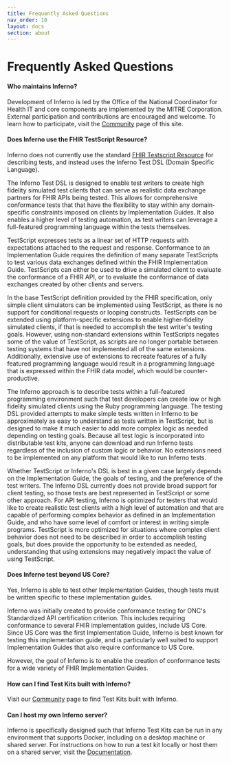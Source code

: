 ```yaml
---
title: Frequently Asked Questions
nav_order: 10 
layout: docs
section: about
---
```


# Frequently Asked Questions


#### Who maintains Inferno?

Development of Inferno is led by the Office of the National Coordinator for
Health IT and core components are implemented by the MITRE Corporation.
External participation and contributions are encouraged and welcome.  To learn
how to participate, visit the <a href="/community">Community</a> page of this
site.

#### Does Inferno use the FHIR TestScript Resource?

Inferno does not currently use the standard <a
href="https://hl7.org/fhir/tesetscript.html">FHIR Testscript Resource</a> for
describing tests, and instead uses the Inferno Test DSL (Domain Specific
Language).

The Inferno Test DSL is designed to enable test writers to create high fidelity
simulated test clients that can serve as realistic data exchange partners for
FHIR APIs being tested. This allows for comprehensive conformance tests that
that have the flexibility to stay within any domain-specific constraints imposed
on clients by Implementation Guides. It also enables a higher level of testing
automation, as test writers can leverage a full-featured programming language
within the tests themselves.

TestScript expresses tests as a linear set of HTTP requests with expectations
attached to the request and response.  Conformance to an Implementation Guide
requires the definition of many separate TestScripts to test various data
exchanges defined within the FHIR Implementation Guide.  TestScripts can either
be used to drive a simulated client to evaluate the conformance of a FHIR API,
or to evaluate the conformance of data exchanges created by other clients and
servers.

In the base TestScript definition provided by the FHIR specification, only
simple client simulators can be implemented using TestScript, as there is no
support for conditional requests or looping constructs.  TestScripts can be
extended using platform-specific extensions to enable higher-fidelity simulated
clients, if that is needed to accomplish the test writer's testing goals.
However, using non-standard extensions within TestScripts negates some of the
value of TestScript, as scripts are no longer portable between testing systems
that have not implemented all of the same extensions.  Additionally, extensive
use of extensions to recreate features of a fully featured programming language
would result in a programming language that is expressed within the FHIR data
model, which would be counter-productive.

The Inferno approach is to describe tests within a full-featured programming
environment such that test developers can create low or high fidelity simulated
clients using the Ruby programming language.  The testing DSL provided attempts
to make simple tests written in Inferno to be approximately as easy to
understand as tests written in TestScript, but is designed to make it much
easier to add more complex logic as needed depending on testing goals.  Because
all test logic is incorporated into distributable test kits, anyone can download
and run Inferno tests regardless of the inclusion of custom logic or behavior.
No extensions need to be implemented on any platform that would like to run
Inferno tests.

Whether TestScript or Inferno's DSL is best in a given case largely depends on
the Implementation Guide, the goals of testing, and the preference of the test
writers.  The Inferno DSL currently does not provide broad support for client
testing, so those tests are best represented in TestScript or some other
approach.  For API testing, Inferno is optimized for testers that would like to
create realistic test clients with a high level of automation and that are
capable of performing complex behavior as defined in an Implementation Guide,
and who have some level of comfort or interest in writing simple programs.
TestScript is more optimized for situations where complex client behavior does
not need to be described in order to accomplish testing goals, but does
provide the opportunity to be extended as needed, understanding that using
extensions may negatively impact the value of using TestScript.

#### Does Inferno test beyond US Core?

Yes, Inferno is able to test other Implementation Guides, though tests must
be written specific to these implementation guides.

Inferno was initially created to provide conformance testing for ONC's
Standardized API certification criterion.  This includes requiring conformance
to several FHIR implementation guides, include US Core.  Since US Core was the
first Implementation Guide, Inferno is best known for testing this implementation
guide, and is particularly well suited to support Implementation Guides
that also require conformance to US Core.

However, the goal of Inferno is to enable the creation of conformance tests
for a wide variety of FHIR Implementation Guides.

#### How can I find Test Kits built with Inferno?

Visit our <a href="/community">Community</a> page to find Test Kits built with Inferno.

#### Can I host my own Inferno server?

Inferno is specifically designed such that Inferno Test Kits can be run in any
environment that supports Docker, including on a desktop machine or
shared server.  For instructions on how to run a test kit locally or host them on a 
shared server, visit the <a href="/Docs">Documentation</a>.
